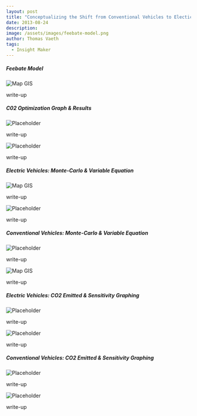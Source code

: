```yaml
---
layout: post
title: "Conceptualizing the Shift from Conventional Vehicles to Electic Vehicles: Modeling a Proposed 'Feebate Program'"
date: 2013-08-24
description: 
image: /assets/images/feebate-model.png
author: Thomas Vaeth
tags: 
  - Insight Maker
---
```


##### Feebate Model

![Map GIS](/assets/images/feebate-model.png)

write-up


##### C02 Optimization Graph & Results

![Placeholder](/assets/images/C02-Optimization-graph.png)

write-up

![Placeholder](/assets/images/CO2-Optimization-results.png)

write-up

##### Electric Vehicles: Monte-Carlo & Variable Equation

![Map GIS](/assets/images/EV-Monte-Carlo.png)

write-up

![Placeholder](/assets/images/EV-Variable-Equation.png)

write-up

##### Conventional Vehicles: Monte-Carlo & Variable Equation

![Placeholder](/assets/images/CV-Monte-Carlo.png)

write-up

![Map GIS](/assets/images/CV-Variable-Equation.png)

write-up

##### Electric Vehicles: CO2 Emitted & Sensitivity Graphing

![Placeholder](/assets/images/EV-CO2-Emitted.png)

write-up

![Placeholder](/assets/images/EV-sensitivity-graph.png)

write-up

##### Conventional Vehicles: CO2 Emitted & Sensitivity Graphing

![Placeholder](/assets/images/CV-C02-Emitted.png)

write-up

![Placeholder](/assets/images/Total-CO2-Sensitivity.png)

write-up